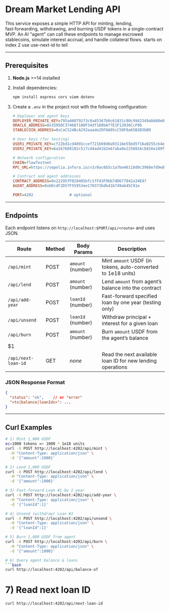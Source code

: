 # Dream Market Lending API

This service exposes a simple HTTP API for minting, lending, fast‑forwarding, withdrawing, and burning USDF tokens in a single-contract MVP. An AI “agent” can call these endpoints to manage escrowed stablecoins, simulate interest accrual, and handle collateral flows. starts on index 2 use use-next-id to tell

---

## Prerequisites

1. **Node.js** >=14 installed
2. Install dependencies:

   ```bash
   npm install express cors viem dotenv
   ```
3. Create a `.env` in the project root with the following configuration:

   ```ini
   # Deployer and agent keys
   DEPLOYER_PRIVATE_KEY=795a460792f3c8a45367b0c61831c80c9942349abb88e8482ae7fcce2ef729df
   ORACLE_ADDRESS=0x3595DC37466f180F34df108bAf7E1F12036CcF0b
   STABLECOIN_ADDRESS=0xCaC524BcA292aaade2DF8A05cC58F0a65B1B3bB9

   # User keys (for testing)
   USER1_PRIVATE_KEY=cf22bd1cd4891ccef721b69d0a93116e55bd5f16a0255cb4e168cf5f9ae0304d
   USER2_PRIVATE_KEY=ba267688182c517cd4ad41b2e67aba6e2258816cb816e189f720c93ffefcc885

   # Network configuration
   CHAIN=flowTestnet              
   RPC_URL=https://sepolia.infura.io/v3/0ac6b5c1a7be46118d0c3968e7d9e82a

   # Contract and agent addresses
   CONTRACT_ADDRESS=0x22295fF020405bfc1fF43F9bb7dD677842a34E47
   AGENT_ADDRESS=0x6DcdF2D57F55953ee170373bdb41b749a645C91e

   PORT=4202                # optional
   ```

---

## Endpoints

Each endpoint listens on `http://localhost:$PORT/api/<route>` and uses JSON.

| Route               | Method | Body Params       | Description                                                  |
| ------------------- | ------ | ----------------- | ------------------------------------------------------------ |
| `/api/mint`         | POST   | `amount` (number) | Mint `amount` USDF (in tokens, auto-converted to 1e18 units) |
| `/api/lend`         | POST   | `amount` (number) | Lend `amount` from agent’s balance into the contract         |
| `/api/add-year`     | POST   | `loanId` (number) | Fast-forward specified loan by one year (testing only)       |
| `/api/unsend`       | POST   | `loanId` (number) | Withdraw principal + interest for a given loan               |
| `/api/burn`         | POST   | `amount` (number) | Burn `amount` USDF from the agent’s balance                  |
| \$1                 |        |                   |                                                              |
| `/api/next-loan-id` | GET    | *none*            | Read the next available loan ID for new lending operations   |

### JSON Response Format

```json
{
  "status": "ok",    // or "error"
  "<tx|balance|loanIds>": ...
}
```

---

## Curl Examples

````bash
# 1) Mint 1,000 USDF
ec=1000 tokens => 1000 * 1e18 units
curl -X POST http://localhost:4202/api/mint \
  -H "Content-Type: application/json" \
  -d '{"amount":1000}'

# 2) Lend 1,000 USDF
curl -X POST http://localhost:4202/api/lend \
  -H "Content-Type: application/json" \
  -d '{"amount":1000}'

# 3) Fast-forward Loan #1 by 1 year
curl -X POST http://localhost:4202/api/add-year \
  -H "Content-Type: application/json" \
  -d '{"loanId":1}'

# 4) Unsend (withdraw) Loan #1
curl -X POST http://localhost:4202/api/unsend \
  -H "Content-Type: application/json" \
  -d '{"loanId":1}'

# 5) Burn 1,000 USDF from agent
curl -X POST http://localhost:4202/api/burn \
  -H "Content-Type: application/json" \
  -d '{"amount":1000}'

# 6) Query agent balance & loans
```bash
curl http://localhost:4202/api/balance-of
````

# 7) Read next loan ID

```bash
curl http://localhost:4202/api/next-loan-id
```
